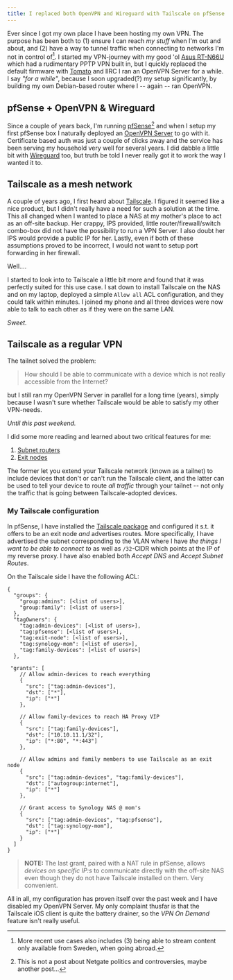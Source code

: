 ```yaml
---
title: I replaced both OpenVPN and Wireguard with Tailscale on pfSense
---
```


Ever since I got my own place I have been hosting my own VPN. The purpose has been both to (1) ensure I can reach _my
stuff_ when I'm out and about, and (2) have a way to tunnel traffic when connecting to networks I'm not in
control of[^firstvpn]. I started my VPN-journey with my good 'ol [Asus
RT-N66U](https://openwrt.org/toh/asus/rt-n66u) which had a rudimentary PPTP VPN built in, but I quickly replaced the
default firmware with [Tomato](https://advancedtomato.com/) and IIRC I ran an OpenVPN Server for a while. I say _"for a
while"_, because I soon upgraded(?) my setup significantly, by building my own Debian-based router where I -- again --
ran OpenVPN.

## pfSense + OpenVPN & Wireguard

Since a couple of years back, I'm running [pfSense](https://github.com/pfsense)[^netgate] and when I setup my
first pfSense box I naturally deployed an [OpenVPN
Server](https://docs.netgate.com/pfsense/en/latest/vpn/openvpn/index.html) to go with it. Certificate based
auth was just a couple of clicks away and the service has been serving my household very well for several years. I did
dabble a little bit with [Wireguard](https://docs.netgate.com/pfsense/en/latest/vpn/wireguard/index.html) too, but truth
be told I never really got it to work the way I wanted it to.

## Tailscale as a mesh network

A couple of years ago, I first heard about [Tailscale](https://tailscale.com/). I figured it seemed like a nice product,
but I didn't really have a need for such a solution at the time. This all changed when I wanted to place a NAS at my
mother's place to act as an off-site backup. Her crappy, IPS provided, little router/firewall/switch combo-box did not
have the possibility to run a VPN Server. I also doubt her IPS would provide a public IP for her. Lastly, even if both
of these assumptions proved to be incorrect, I would not want to setup port forwarding in her firewall.

Well....

I started to look into to Tailscale a little bit more and found that it was perfectly suited for this use case. I sat
down to install Tailscale on the NAS and on my laptop, deployed a simple `Allow all` ACL configuration, and they could
talk within minutes. I joined my phone and all three devices were now able to talk to each other as if they were on the
same LAN.

_Sweet._

## Tailscale as a regular VPN

The tailnet solved the problem:

> How should I be able to communicate with a device which is not really accessible from the Internet?

but I still ran my OpenVPN Server in parallel for a long time (years), simply because I wasn't sure whether Tailscale
would be able to satisfy my other VPN-needs.

_Until this past weekend._

I did some more reading and learned about two critical features for me:

1. [Subnet routers](https://tailscale.com/kb/1019/subnets)
2. [Exit nodes](https://tailscale.com/kb/1103/exit-nodes)

The former let you extend your Tailscale network (known as a tailnet) to include devices that don't or can't run the
Tailscale client, and the latter can be used to tell your device to route _all traffic_ through your tailnet -- not only
the traffic that is going between Tailscale-adopted devices.

### My Tailscale configuration

In pfSense, I have installed the [Tailscale package](https://tailscale.com/kb/1146/pfsense) and configured it s.t. it
offers to be an exit node _and_ advertises routes. More specifically, I have advertised the subnet corresponding to the
VLAN where I have _the things I want to be able to connect to_ as well as `/32`-CIDR which points at the IP of my
reverse proxy. I have also enabled both _Accept DNS_ and _Accept Subnet Routes_.

On the Tailscale side I have the following ACL:

```hujson
{
  "groups": {
    "group:admins": [<list of users>],
    "group:family": [<list of users>]
  },
  "tagOwners": {
    "tag:admin-devices": [<list of users>],
    "tag:pfsense": [<list of users>],
    "tag:exit-node": [<list of users>],
    "tag:synology-mom": [<list of users>],
    "tag:family-devices": [<list of users>]
  },

 "grants": [
    // Allow admin-devices to reach everything
    {
      "src": ["tag:admin-devices"],
      "dst": ["*"],
      "ip": ["*"]
    },

    // Allow family-devices to reach HA Proxy VIP
    {
      "src": ["tag:family-devices"],
      "dst": ["10.10.11.1/32"],
      "ip": ["*:80", "*:443"]
    },

    // Allow admins and family members to use Tailscale as an exit node
    {
      "src": ["tag:admin-devices", "tag:family-devices"],
      "dst": ["autogroup:internet"],
      "ip": ["*"]
    },

    // Grant access to Synology NAS @ mom's
    {
      "src": ["tag:admin-devices", "tag:pfsense"],
      "dst": ["tag:synology-mom"],
      "ip": ["*"]
    }
  ]
}
```

> **NOTE:** The last grant, paired with a NAT rule in pfSense, allows _devices on specific IP:s_ to communicate directly
> with the off-site NAS even though they do not have Tailscale installed on them. Very convenient.

All in all, my configuration has proven itself over the past week and I have disabled my OpenVPN Server. My only complaint
thusfar is that the Tailscale iOS client is quite the battery drainer, so the _VPN On Demand_ feature isn't really useful.


<!-- --------------------------------------------------------------------------------------------------------------- -->


<!-- FEET NOTES -->
[^firstvpn]: More recent use cases also includes (3) being able to stream content only available from Sweden, when
    going abroad.

[^netgate]: This is not a post about Netgate politics and controversies, maybe another post...
